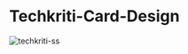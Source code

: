 # Techkriti-Card-Design
![techkriti-ss](https://user-images.githubusercontent.com/56138245/212882595-2429d46e-5845-41a9-95f9-0475538d39b1.png)
